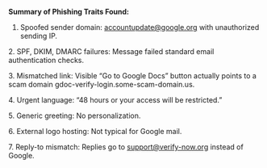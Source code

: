 **Summary of Phishing Traits Found:**



1. Spoofed sender domain: accountupdate@google.org with unauthorized sending IP.



2\. SPF, DKIM, DMARC failures: Message failed standard email authentication checks.



3\. Mismatched link: Visible “Go to Google Docs” button actually points to a scam domain gdoc-verify-login.some-scam-domain.us.



4\. Urgent language: “48 hours or your access will be restricted.”



5\. Generic greeting: No personalization.



6\. External logo hosting: Not typical for Google mail.



7\. Reply-to mismatch: Replies go to support@verify-now.org instead of Google.


